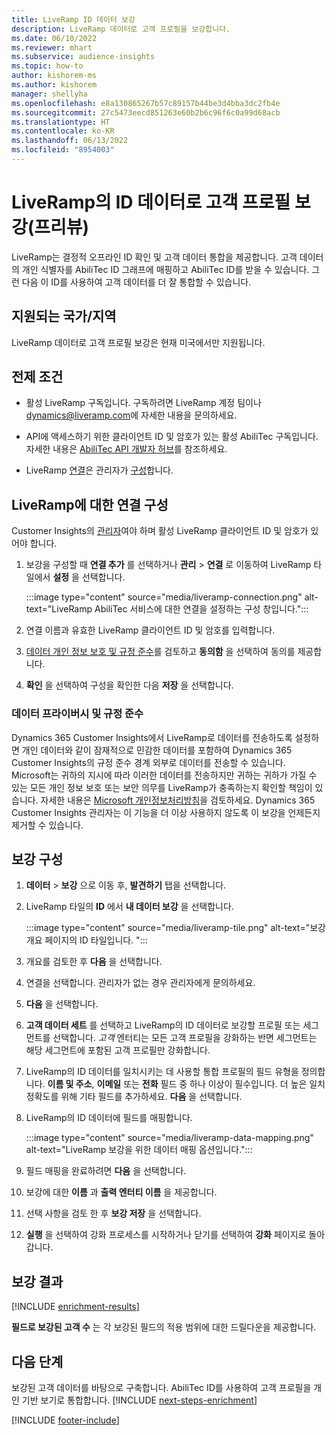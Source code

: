 ```yaml
---
title: LiveRamp ID 데이터 보강
description: LiveRamp 데이터로 고객 프로필을 보강합니다.
ms.date: 06/10/2022
ms.reviewer: mhart
ms.subservice: audience-insights
ms.topic: how-to
author: kishorem-ms
ms.author: kishorem
manager: shellyha
ms.openlocfilehash: e8a130865267b57c89157b44be3d4bba3dc2fb4e
ms.sourcegitcommit: 27c5473eecd851263e60b2b6c96f6c0a99d68acb
ms.translationtype: HT
ms.contentlocale: ko-KR
ms.lasthandoff: 06/13/2022
ms.locfileid: "8954003"
---
```

# <a name="enrich-customer-profiles-with-identity-data-from-liveramp-preview"></a>LiveRamp의 ID 데이터로 고객 프로필 보강(프리뷰)

LiveRamp는 결정적 오프라인 ID 확인 및 고객 데이터 통합을 제공합니다. 고객 데이터의 개인 식별자를 AbiliTec ID 그래프에 매핑하고 AbiliTec ID를 받을 수 있습니다. 그런 다음 이 ID를 사용하여 고객 데이터를 더 잘 통합할 수 있습니다.

## <a name="supported-countriesregions"></a>지원되는 국가/지역

LiveRamp 데이터로 고객 프로필 보강은 현재 미국에서만 지원됩니다.

## <a name="prerequisites"></a>전제 조건

- 활성 LiveRamp 구독입니다. 구독하려면 LiveRamp 계정 팀이나 [dynamics@liveramp.com](mailto:dynamics@liveramp.com)에 자세한 내용을 문의하세요.

- API에 액세스하기 위한 클라이언트 ID 및 암호가 있는 활성 AbiliTec 구독입니다. 자세한 내용은 [AbiliTec API 개발자 허브](https://developers.liveramp.com/abilitec-api/)를 참조하세요.

- LiveRamp [연결](connections.md)은 관리자가 [구성](#configure-the-connection-for-liveramp)합니다.

## <a name="configure-the-connection-for-liveramp"></a>LiveRamp에 대한 연결 구성

Customer Insights의 [관리자](permissions.md#admin)여야 하며 활성 LiveRamp 클라이언트 ID 및 암호가 있어야 합니다.

1. 보강을 구성할 때 **연결 추가** 를 선택하거나 **관리** > **연결** 로 이동하여 LiveRamp 타일에서 **설정** 을 선택합니다.

   :::image type="content" source="media/liveramp-connection.png" alt-text="LiveRamp AbiliTec 서비스에 대한 연결을 설정하는 구성 창입니다.":::

1. 연결 이름과 유효한 LiveRamp 클라이언트 ID 및 암호를 입력합니다.

1. [데이터 개인 정보 보호 및 규정 준수](#data-privacy-and-compliance)를 검토하고 **동의함** 을 선택하여 동의를 제공합니다.

1. **확인** 을 선택하여 구성을 확인한 다음 **저장** 을 선택합니다.

### <a name="data-privacy-and-compliance"></a>데이터 프라이버시 및 규정 준수

Dynamics 365 Customer Insights에서 LiveRamp로 데이터를 전송하도록 설정하면 개인 데이터와 같이 잠재적으로 민감한 데이터를 포함하여 Dynamics 365 Customer Insights의 규정 준수 경계 외부로 데이터를 전송할 수 있습니다. Microsoft는 귀하의 지시에 따라 이러한 데이터를 전송하지만 귀하는 귀하가 가질 수 있는 모든 개인 정보 보호 또는 보안 의무를 LiveRamp가 충족하는지 확인할 책임이 있습니다. 자세한 내용은 [Microsoft 개인정보처리방침](https://go.microsoft.com/fwlink/?linkid=396732)을 검토하세요. Dynamics 365 Customer Insights 관리자는 이 기능을 더 이상 사용하지 않도록 이 보강을 언제든지 제거할 수 있습니다.

## <a name="configure-the-enrichment"></a>보강 구성

1. **데이터** > **보강** 으로 이동 후, **발견하기** 탭을 선택합니다.

1. LiveRamp 타일의 **ID** 에서 **내 데이터 보강** 을 선택합니다.

   :::image type="content" source="media/liveramp-tile.png" alt-text="보강 개요 페이지의 ID 타일입니다. ":::

1. 개요를 검토한 후 **다음** 을 선택합니다.

1. 연결을 선택합니다. 관리자가 없는 경우 관리자에게 문의하세요.

1. **다음** 을 선택합니다.

1. **고객 데이터 세트** 를 선택하고 LiveRamp의 ID 데이터로 보강할 프로필 또는 세그먼트를 선택합니다. *고객* 엔터티는 모든 고객 프로필을 강화하는 반면 세그먼트는 해당 세그먼트에 포함된 고객 프로필만 강화합니다.

1. LiveRamp의 ID 데이터를 일치시키는 데 사용할 통합 프로필의 필드 유형을 정의합니다. **이름 및 주소**, **이메일** 또는 **전화** 필드 중 하나 이상이 필수입니다. 더 높은 일치 정확도를 위해 기타 필드를 추가하세요. **다음** 을 선택합니다.

1. LiveRamp의 ID 데이터에 필드를 매핑합니다.

   :::image type="content" source="media/liveramp-data-mapping.png" alt-text="LiveRamp 보강을 위한 데이터 매핑 옵션입니다.":::

1. 필드 매핑을 완료하려면 **다음** 을 선택합니다.

1. 보강에 대한 **이름** 과 **출력 엔터티 이름** 을 제공합니다.

1. 선택 사항을 검토 한 후 **보강 저장** 을 선택합니다.

1. **실행** 을 선택하여 강화 프로세스를 시작하거나 닫기를 선택하여 **강화** 페이지로 돌아갑니다.

## <a name="enrichment-results"></a>보강 결과

[!INCLUDE [enrichment-results](includes/enrichment-results.md)]

**필드로 보강된 고객 수** 는 각 보강된 필드의 적용 범위에 대한 드릴다운을 제공합니다.

## <a name="next-steps"></a>다음 단계

보강된 고객 데이터를 바탕으로 구축합니다. AbiliTec ID를 사용하여 고객 프로필을 개인 기반 보기로 통합합니다.
[!INCLUDE [next-steps-enrichment](includes/next-steps-enrichment.md)]

[!INCLUDE [footer-include](includes/footer-banner.md)]
